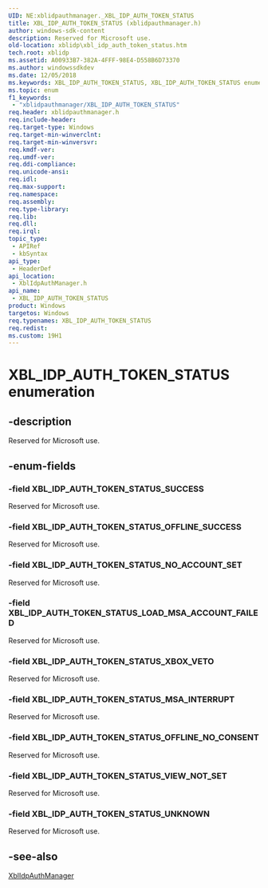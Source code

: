 ```yaml
---
UID: NE:xblidpauthmanager._XBL_IDP_AUTH_TOKEN_STATUS
title: XBL_IDP_AUTH_TOKEN_STATUS (xblidpauthmanager.h)
author: windows-sdk-content
description: Reserved for Microsoft use.
old-location: xblidp\xbl_idp_auth_token_status.htm
tech.root: xblidp
ms.assetid: A00933B7-382A-4FFF-98E4-D558B6D73370
ms.author: windowssdkdev
ms.date: 12/05/2018
ms.keywords: XBL_IDP_AUTH_TOKEN_STATUS, XBL_IDP_AUTH_TOKEN_STATUS enumeration, XBL_IDP_AUTH_TOKEN_STATUS_LOAD_MSA_ACCOUNT_FAILED, XBL_IDP_AUTH_TOKEN_STATUS_MSA_INTERRUPT, XBL_IDP_AUTH_TOKEN_STATUS_NO_ACCOUNT_SET, XBL_IDP_AUTH_TOKEN_STATUS_OFFLINE_NO_CONSENT, XBL_IDP_AUTH_TOKEN_STATUS_OFFLINE_SUCCESS, XBL_IDP_AUTH_TOKEN_STATUS_SUCCESS, XBL_IDP_AUTH_TOKEN_STATUS_UNKNOWN, XBL_IDP_AUTH_TOKEN_STATUS_VIEW_NOT_SET, XBL_IDP_AUTH_TOKEN_STATUS_XBOX_VETO, xblidp.xbl_idp_auth_token_status, xblidpauthmanager/XBL_IDP_AUTH_TOKEN_STATUS, xblidpauthmanager/XBL_IDP_AUTH_TOKEN_STATUS_LOAD_MSA_ACCOUNT_FAILED, xblidpauthmanager/XBL_IDP_AUTH_TOKEN_STATUS_MSA_INTERRUPT, xblidpauthmanager/XBL_IDP_AUTH_TOKEN_STATUS_NO_ACCOUNT_SET, xblidpauthmanager/XBL_IDP_AUTH_TOKEN_STATUS_OFFLINE_NO_CONSENT, xblidpauthmanager/XBL_IDP_AUTH_TOKEN_STATUS_OFFLINE_SUCCESS, xblidpauthmanager/XBL_IDP_AUTH_TOKEN_STATUS_SUCCESS, xblidpauthmanager/XBL_IDP_AUTH_TOKEN_STATUS_UNKNOWN, xblidpauthmanager/XBL_IDP_AUTH_TOKEN_STATUS_VIEW_NOT_SET, xblidpauthmanager/XBL_IDP_AUTH_TOKEN_STATUS_XBOX_VETO
ms.topic: enum
f1_keywords: 
 - "xblidpauthmanager/XBL_IDP_AUTH_TOKEN_STATUS"
req.header: xblidpauthmanager.h
req.include-header: 
req.target-type: Windows
req.target-min-winverclnt: 
req.target-min-winversvr: 
req.kmdf-ver: 
req.umdf-ver: 
req.ddi-compliance: 
req.unicode-ansi: 
req.idl: 
req.max-support: 
req.namespace: 
req.assembly: 
req.type-library: 
req.lib: 
req.dll: 
req.irql: 
topic_type:
 - APIRef
 - kbSyntax
api_type:
 - HeaderDef
api_location:
 - XblIdpAuthManager.h
api_name:
 - XBL_IDP_AUTH_TOKEN_STATUS
product: Windows
targetos: Windows
req.typenames: XBL_IDP_AUTH_TOKEN_STATUS
req.redist: 
ms.custom: 19H1
---
```


# XBL_IDP_AUTH_TOKEN_STATUS enumeration


## -description


Reserved for Microsoft use.


## -enum-fields




### -field XBL_IDP_AUTH_TOKEN_STATUS_SUCCESS

Reserved for Microsoft use.


### -field XBL_IDP_AUTH_TOKEN_STATUS_OFFLINE_SUCCESS

Reserved for Microsoft use.


### -field XBL_IDP_AUTH_TOKEN_STATUS_NO_ACCOUNT_SET

Reserved for Microsoft use.


### -field XBL_IDP_AUTH_TOKEN_STATUS_LOAD_MSA_ACCOUNT_FAILED

Reserved for Microsoft use.


### -field XBL_IDP_AUTH_TOKEN_STATUS_XBOX_VETO

Reserved for Microsoft use.


### -field XBL_IDP_AUTH_TOKEN_STATUS_MSA_INTERRUPT

Reserved for Microsoft use.


### -field XBL_IDP_AUTH_TOKEN_STATUS_OFFLINE_NO_CONSENT

Reserved for Microsoft use.


### -field XBL_IDP_AUTH_TOKEN_STATUS_VIEW_NOT_SET

Reserved for Microsoft use.


### -field XBL_IDP_AUTH_TOKEN_STATUS_UNKNOWN

Reserved for Microsoft use.


## -see-also




<a href="https://docs.microsoft.com/previous-versions/windows/desktop/xblidp/xblidpauthmanager-portal">XblIdpAuthManager</a>
 

 

